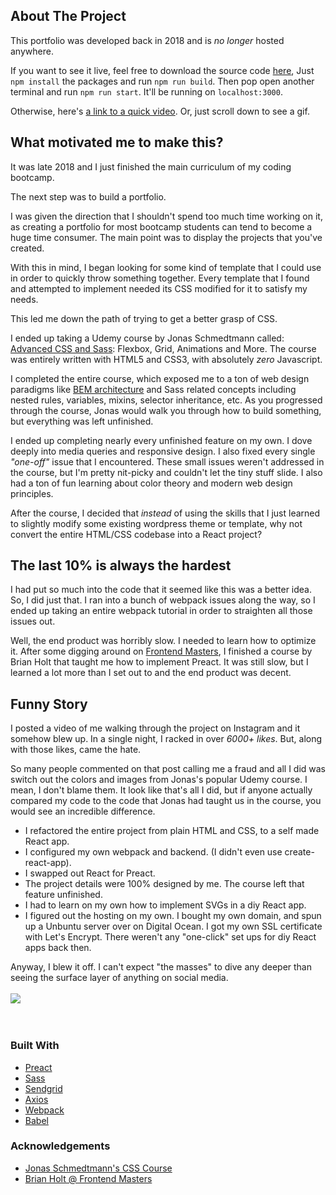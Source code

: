 ## About The Project
This portfolio was developed back in 2018 and is *no longer* hosted anywhere. 

If you want to see it live, feel free to download the source code [here](https://github.com/stevendelro/2018-portfolio "link to source code on github"), Just `npm install` the packages and run `npm run build`. Then pop open another terminal and run `npm run start`. It'll be running on `localhost:3000`.

Otherwise, here's [a link to a quick video](https://arbletur.sirv.com/gifs/portfolio2018.mp4 "link to a sample demo of my old portfolio"). Or, just scroll down to see a gif.

## What motivated me to make this?

It was late 2018 and I just finished the main curriculum of my coding bootcamp. 

The next step was to build a portfolio. 

I was given the direction that I shouldn't spend too much time working on it, as creating a portfolio for most bootcamp students can tend to become a huge time consumer. The main point was to display the projects that you've created.

With this in mind, I began looking for some kind of template that I could use in order to quickly throw something together. Every template that I found and attempted to implement needed its CSS modified for it to satisfy my needs. 

This led me down the path of trying to get a better grasp of CSS.

I ended up taking a Udemy course by Jonas Schmedtmann called: [Advanced CSS and Sass](https://www.udemy.com/course/advanced-css-and-sass/ "link to a udemy course on css"): Flexbox, Grid, Animations and More. The course was entirely written with HTML5 and CSS3, with absolutely *zero* Javascript.

I completed the entire course, which exposed me to a ton of web design paradigms like [BEM architecture](https://www.smashingmagazine.com/2018/06/bem-for-beginners/ "link to learn more about BEM architecture") and Sass related concepts including nested rules, variables, mixins, selector inheritance, etc. As you progressed through the course, Jonas would walk you through how to build something, but everything was left unfinished. 

I ended up completing nearly every unfinished feature on my own. I dove deeply into media queries and responsive design. I also fixed every single *"one-off"* issue that I encountered. These small issues weren't addressed in the course, but I'm pretty nit-picky and couldn't let the tiny stuff slide. I also had a ton of fun learning about color theory and modern web design principles.

After the course, I decided that *instead* of using the skills that I just learned to slightly modify some existing  wordpress theme or template, why not convert the entire HTML/CSS codebase into a React project? 

## The last 10% is always the hardest

I had put so much into the code that it seemed like this was a better idea. So, I did just that. I ran into a bunch of webpack issues along the way, so I ended up taking an entire webpack tutorial in order to straighten all those issues out. 

Well, the end product was horribly slow. I needed to learn how to optimize it. After some digging around on [Frontend Masters](https://frontendmasters.com), I finished a course by Brian Holt that taught me how to implement Preact. It was still slow, but I learned a lot more than I set out to and the end product was decent.

## Funny Story

I posted a video of me walking through the project on Instagram and it somehow blew up. In a single night, I racked in over *6000+ likes*. But, along with those likes, came the hate.

So many people commented on that post calling me a fraud and all I did was switch out the colors and images from Jonas's popular Udemy course. I mean, I don't blame them. It look like that's all I did, but if anyone actually compared my code to the code that Jonas had taught us in the course, you would see an incredible difference.

- I refactored the entire project from plain HTML and CSS, to a self made React app.
- I configured my own webpack and backend. (I didn't even use create-react-app).
- I swapped out React for Preact.
- The project details were 100% designed by me. The course left that feature unfinished.
- I had to learn on my own how to implement SVGs in a diy React app.
- I figured out the hosting on my own. I bought my own domain, and spun up a Unbuntu server over on Digital Ocean. I got my own SSL certificate with Let's Encrypt. There weren't any "one-click" set ups for diy React apps back then.

Anyway, I blew it off. I can't expect "the masses" to dive any deeper than seeing the surface layer of anything on social media.
<br />
<br />
![](https://arbletur.sirv.com/gifs/portfolio2018.gif)<br />
<br />
<Br />
### Built With

* [Preact](https://preactjs.com/)
* [Sass](https://sass-lang.com/)
* [Sendgrid](https://sendgrid.com)
* [Axios](https://github.com/axios/axios)
* [Webpack](https://webpack.js.org/)
* [Babel](https://babeljs.io/)


### Acknowledgements
* [Jonas Schmedtmann's CSS Course](https://www.udemy.com/course/advanced-css-and-sass/)
* [Brian Holt @ Frontend Masters](https://frontendmasters.comteachers/brian-holt/)
